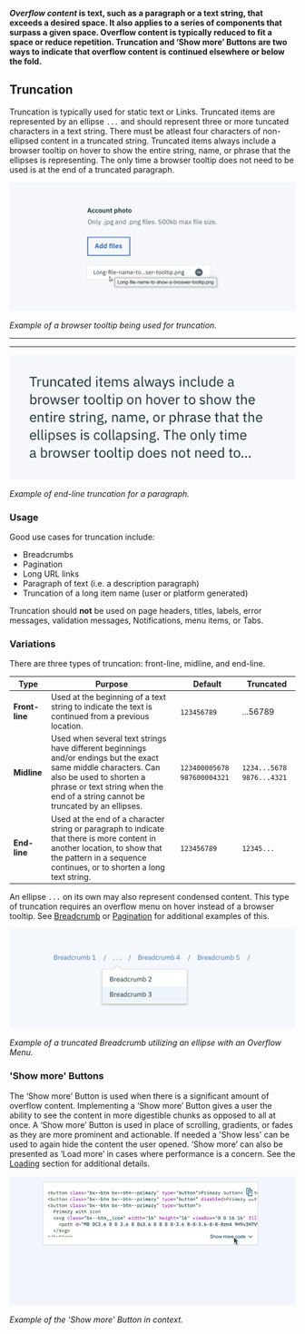 **_Overflow content_ is text, such as a paragraph or a text string, that exceeds a desired space. It also applies to a series of components that surpass a given space. Overflow content is typically reduced to fit a space or reduce repetition. Truncation and ‘Show more’ Buttons are two ways to indicate that overflow content is continued elsewhere or below the fold.**


## Truncation
Truncation is typically used for static text or Links. Truncated items are represented by an ellipse `...` and should represent three or more tuncated characters in a text string. There must be atleast four characters of non-ellipsed content in a truncated string. Truncated items always include a browser tooltip on hover to show the entire string, name, or phrase that the ellipses is representing. The only time a browser tooltip does not need to be used is at the end of a truncated paragraph.    

![Example of a browser tooltip being used for truncation.](images/Browser-Tooltip.png)

_Example of a browser tooltip being used for truncation._

---
***
> 
![Example of end-line truncation for a paragraph.](images/Truncated-Paragraph.png)

_Example of end-line truncation for a paragraph._

### Usage
Good use cases for truncation include:

- Breadcrumbs
- Pagination
- Long URL links
- Paragraph of text (i.e. a description paragraph)
- Truncation of a long item name (user or platform generated)


Truncation should **not** be used on page headers, titles, labels, error messages, validation messages, Notifications, menu items, or Tabs.

### Variations
There are three types of truncation: front-line, midline, and end-line.

| Type  | Purpose  | Default  |  Truncated |   
|---|---|---|---|
| **Front-line**  | Used at the beginning of a text string to indicate the text is continued from a previous location.  | `123456789`  |  ...56789 |
| **Midline**  | Used when several text strings have different beginnings and/or endings but the exact same middle characters. Can also be used to shorten a phrase or text string when the end of a string cannot be truncated by an ellipses.    | `123400005678` `987600004321`  | 	`1234...5678` `9876...4321`  |   
| **End-line**  | Used at the end of a character string or paragraph to indicate that there is more content in another location, to show that the pattern in a sequence continues, or to shorten a long text string.    | `123456789`  | `12345...`  |   

An ellipse `...` on its own may also represent condensed content. This type of truncation requires an overflow menu on hover instead of a browser tooltip. See [Breadcrumb](link) or [Pagination](link) for additional examples of this.  

![Example of a truncated Breadcrumb utilizing an ellipse with an Overflow Menu.](images/Ellipse.png)

_Example of a truncated Breadcrumb utilizing an ellipse with an Overflow Menu._

### 'Show more' Buttons
The ‘Show more’ Button is used when there is a significant amount of overflow content. Implementing a ‘Show more’ Button gives a user the ability to see the content in more digestible chunks as opposed to all at once. A ‘Show more’ Button is used in place of scrolling, gradients, or fades as they are more prominent and actionable. If needed a 'Show less' can be used to again hide the content the user opened. ‘Show more’ can also be presented as ‘Load more’ in cases where performance is a concern. See the [Loading](link) section for additional details.


![Example of a Code Snippet utilizing the 'Show more' Button.](images/show-more.gif)

_Example of the 'Show more' Button in context._



<!--## Code??

This is where we would discuss class used for truncation and show more buttons?-->

